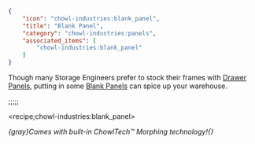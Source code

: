 ```json
{
    "icon": "chowl-industries:blank_panel",
    "title": "Blank Panel",
    "category": "chowl-industries:panels",
    "associated_items": [
        "chowl-industries:blank_panel"
    ]
}
```

Though many Storage Engineers prefer to stock their frames with [Drawer Panels](^chowl-industries:panels/drawer_panel),
putting in some [Blank Panels](^chowl-industries:panels/blank_panel) can spice up your warehouse.

;;;;;

<recipe;chowl-industries:blank_panel>

*{gray}Comes with built-in ChowlTech™ Morphing technology!{}*